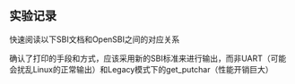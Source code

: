 ## 实验记录
快速阅读以下SBI文档和OpenSBI之间的对应关系

确认了打印的手段和方式，应该采用新的SBI标准来进行输出，而非UART（可能会扰乱Linux的正常输出）和Legacy模式下的get_putchar（性能开销巨大）

